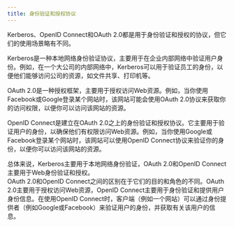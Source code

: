 ```yaml
---
title: 身份验证和授权协议
---
```


Kerberos、OpenID Connect和OAuth 2.0都是用于身份验证和授权的协议，但它们的使用场景略有不同。


Kerberos是一种本地网络身份验证协议，主要用于在企业内部网络中验证用户身份。例如，在一个大公司的内部网络中，Kerberos可以用于验证员工的身份，以便他们能够访问公司的资源，如文件共享、打印机等。


OAuth 2.0是一种授权框架，主要用于授权访问Web资源。例如，当你使用Facebook或Google登录某个网站时，该网站可能会使用OAuth 2.0协议来获取你的访问权限，以便你可以访问该网站的资源。


OpenID Connect是建立在OAuth 2.0之上的身份验证和授权协议。它主要用于验证用户的身份，以确保他们有权限访问Web资源。例如，当你使用Google或Facebook登录某个网站时，该网站可以使用OpenID Connect协议来验证你的身份，以便你可以访问该网站的资源。


总体来说，Kerberos主要用于本地网络身份验证，OAuth 2.0和OpenID Connect主要用于Web身份验证和授权。  
OAuth 2.0和OpenID Connect之间的区别在于它们的目的和角色的不同。OAuth 2.0主要用于授权访问Web资源，OpenID Connect主要用于身份验证和提供用户身份信息。在使用OpenID Connect时，客户端（例如一个网站）可以通过身份提供者（例如Google或Facebook）来验证用户的身份，并获取有关该用户的信息。